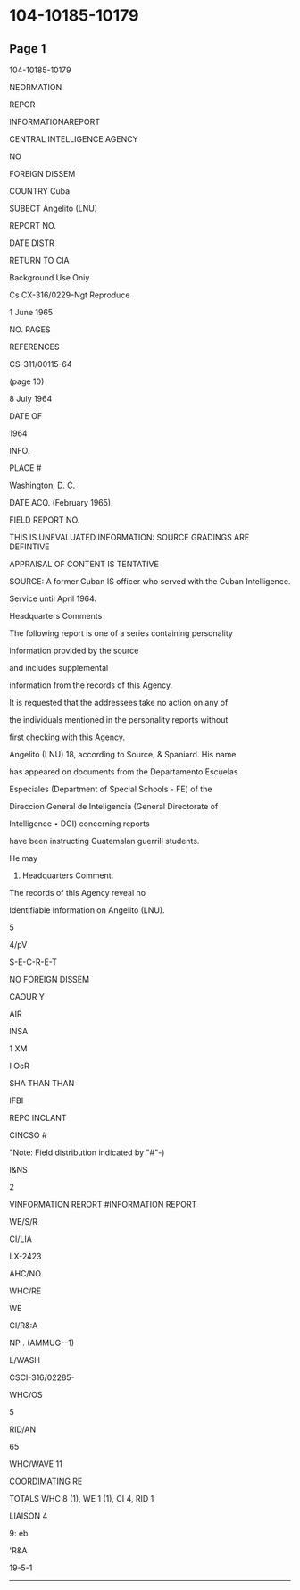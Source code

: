 # 104-10185-10179

## Page 1

104-10185-10179

NEORMATION

REPOR

INFORMATIONAREPORT

CENTRAL INTELLIGENCE AGENCY

NO

FOREIGN DISSEM

COUNTRY Cuba

SUBECT Angelito (LNU)

REPORT NO.

DATE DISTR

RETURN TO CIA

Background Use Oniy

Cs CX-316/0229-Ngt Reproduce

1 June 1965

NO. PAGES

REFERENCES

CS-311/00115-64

(page 10)

8 July 1964

DATE OF

1964

INFO.

PLACE #

Washington, D. C.

DATE ACQ. (February 1965).

FIELD REPORT NO.

THIS IS UNEVALUATED INFORMATION: SOURCE GRADINGS ARE DEFINTIVE

APPRAISAL OF CONTENT IS TENTATIVE

SOURCE: A former Cuban IS officer who served with the Cuban Intelligence.

Service until April 1964.

Headquarters Comments

The following report is one of a series containing personality

information provided by the source

and includes supplemental

information from the records of this Agency.

It is requested that the addressees take no action on any of

the individuals mentioned in the personality reports without

first checking with this Agency.

Angelito (LNU) 18, according to Source, & Spaniard. His name

has appeared on documents from the Departamento Escuelas

Especiales (Department of Special Schools - FE) of the

Direccion General de Inteligencia (General Directorate of

Intelligence • DGI) concerning reports

have been instructing Guatemalan guerrill students.

He may

1. Headquarters Comment.

The records of this Agency reveal no

Identifiable Information on Angelito (LNU).

5

4/pV

S-E-C-R-E-T

NO FOREIGN DISSEM

CAOUR Y

AIR

INSA

1 XM

I OcR

SHA THAN THAN

IFBI

REPC INCLANT

CINCSO #

"Note: Field distribution indicated by "#"-)

I&NS

2

VINFORMATION RERORT #INFORMATION REPORT

WE/S/R

CI/LIA

LX-2423

AHC/NO.

WHC/RE

WE

CI/R&:A

NP . (AMMUG--1)

L/WASH

CSCI-316/02285-

WHC/OS

5

RID/AN

65

WHC/WAVE 11

COORDIMATING RE

TOTALS WHC 8 (1), WE 1 (1), CI 4, RID 1

LIAISON 4

9: eb

'R&A

19-5-1

---

